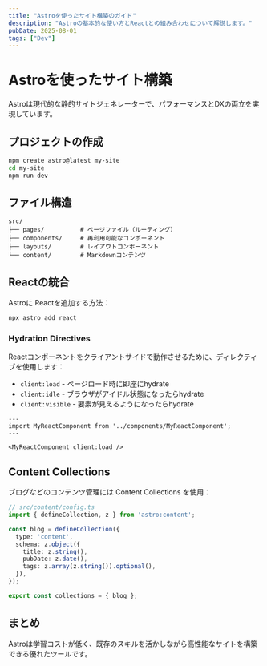 ```yaml
---
title: "Astroを使ったサイト構築のガイド"
description: "Astroの基本的な使い方とReactとの組み合わせについて解説します。"
pubDate: 2025-08-01
tags: ["Dev"]
---
```


# Astroを使ったサイト構築

Astroは現代的な静的サイトジェネレーターで、パフォーマンスとDXの両立を実現しています。

## プロジェクトの作成

```bash
npm create astro@latest my-site
cd my-site
npm run dev
```

## ファイル構造

```
src/
├── pages/          # ページファイル（ルーティング）
├── components/     # 再利用可能なコンポーネント
├── layouts/        # レイアウトコンポーネント
└── content/        # Markdownコンテンツ
```

## Reactの統合

Astroに Reactを追加する方法：

```bash
npx astro add react
```

### Hydration Directives

Reactコンポーネントをクライアントサイドで動作させるために、ディレクティブを使用します：

- `client:load` - ページロード時に即座にhydrate
- `client:idle` - ブラウザがアイドル状態になったらhydrate
- `client:visible` - 要素が見えるようになったらhydrate

```astro
---
import MyReactComponent from '../components/MyReactComponent';
---

<MyReactComponent client:load />
```

## Content Collections

ブログなどのコンテンツ管理には Content Collections を使用：

```typescript
// src/content/config.ts
import { defineCollection, z } from 'astro:content';

const blog = defineCollection({
  type: 'content',
  schema: z.object({
    title: z.string(),
    pubDate: z.date(),
    tags: z.array(z.string()).optional(),
  }),
});

export const collections = { blog };
```

## まとめ

Astroは学習コストが低く、既存のスキルを活かしながら高性能なサイトを構築できる優れたツールです。